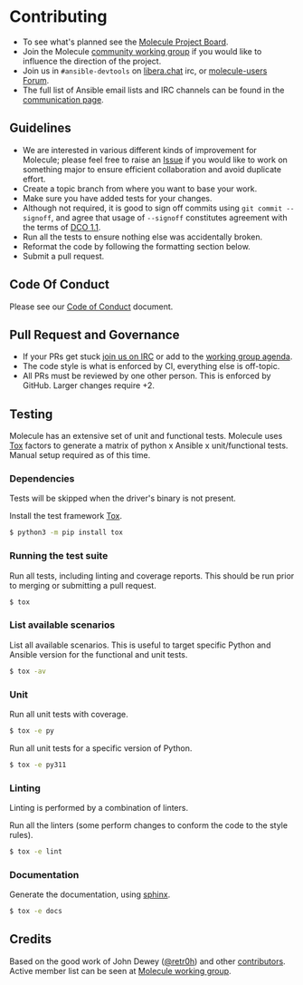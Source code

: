# Contributing

- To see what's planned see the [Molecule Project
  Board](https://github.com/ansible-community/molecule/projects).
- Join the Molecule [community working
  group](https://github.com/ansible/community/wiki/molecule) if you
  would like to influence the direction of the project.
- Join us in `#ansible-devtools` on
[libera.chat](https://web.libera.chat/?channel=#ansible-molecule) irc,
or [molecule-users
Forum](https://groups.google.com/forum/#!forum/molecule-users).
- The full list of Ansible email lists and IRC channels can be found in
the [communication
page](https://docs.ansible.com/ansible/latest/community/communication.html).

## Guidelines

- We are interested in various different kinds of improvement for
  Molecule; please feel free to raise an
  [Issue](https://github.com/ansible-community/molecule/issues/new/choose)
  if you would like to work on something major to ensure efficient
  collaboration and avoid duplicate effort.
- Create a topic branch from where you want to base your work.
- Make sure you have added tests for your changes.
- Although not required, it is good to sign off commits using
  `git commit --signoff`, and agree that usage of `--signoff`
  constitutes agreement with the terms of [DCO
  1.1](https://github.com/ansible-community/molecule/blob/main/DCO_1_1.md).
- Run all the tests to ensure nothing else was accidentally broken.
- Reformat the code by following the formatting section below.
- Submit a pull request.

## Code Of Conduct

Please see our [Code of
Conduct](https://github.com/ansible-community/molecule/blob/main/.github/CODE_OF_CONDUCT.md)
document.

## Pull Request and Governance

- If your PRs get stuck [join us on
  IRC](https://github.com/ansible/community/wiki/Molecule#join-the-discussion)
  or add to the [working group
  agenda](https://github.com/ansible/community/wiki/Molecule#meetings).
- The code style is what is enforced by CI, everything else is
  off-topic.
- All PRs must be reviewed by one other person. This is enforced by
  GitHub. Larger changes require +2.

## Testing

Molecule has an extensive set of unit and functional tests. Molecule
uses [Tox](https://tox.readthedocs.io/en/latest/) factors to generate a
matrix of python x Ansible x unit/functional tests. Manual setup
required as of this time.

### Dependencies

Tests will be skipped when the driver's binary is not present.

Install the test framework [Tox](https://tox.readthedocs.io/en/latest/).

```bash
$ python3 -m pip install tox
```

### Running the test suite

Run all tests, including linting and coverage reports. This should be
run prior to merging or submitting a pull request.

```bash
$ tox
```

### List available scenarios

List all available scenarios. This is useful to target specific Python
and Ansible version for the functional and unit tests.

```bash
$ tox -av
```

### Unit

Run all unit tests with coverage.

```bash
$ tox -e py
```

Run all unit tests for a specific version of Python.

```bash
$ tox -e py311
```

### Linting

Linting is performed by a combination of linters.

Run all the linters (some perform changes to conform the code to the
style rules).

```bash
$ tox -e lint
```

### Documentation

Generate the documentation, using [sphinx](http://www.sphinx-doc.org).

```bash
$ tox -e docs
```

## Credits

Based on the good work of John Dewey
([\@retr0h](https://github.com/retr0h)) and other
[contributors](https://github.com/ansible-community/molecule/graphs/contributors).
Active member list can be seen at [Molecule working
group](https://github.com/ansible/community/wiki/Molecule).
